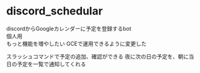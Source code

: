 # discord_schedular
discordからGoogleカレンダーに予定を登録するbot  
個人用  
もっと機能を増やしたい
GCEで運用できるように変更した

スラッシュコマンドで予定の追加、確認ができる
夜に次の日の予定を、朝に当日の予定を一覧で通知してくれる
